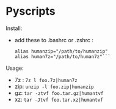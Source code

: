 # Pyscripts

Install:
- add these to .bashrc or .zshrc :
  ```alias humantvf="/path/to/humantvf"
  alias humanzip="/path/to/humanzip"
  alias human7z="/path/to/human7z"```

Usage:
- 7z :  `7z l foo.7z|human7z`
- zip: `unzip -l foo.zip|humanzip`
- gz: `tar -ztvf foo.tar.gz|humantvf`
- xz: `tar -Jtvf foo.tar.xz|humantvf`
